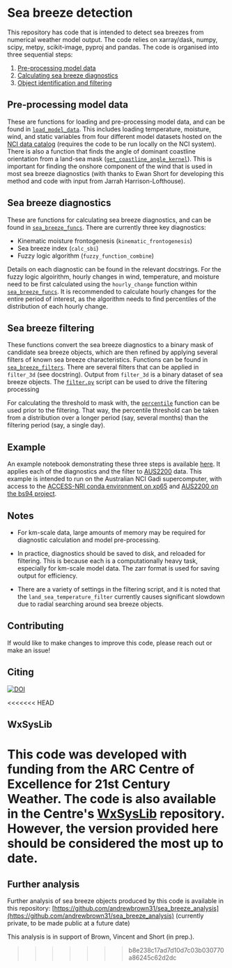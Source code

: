 # Sea breeze detection

This repository has code that is intended to detect sea breezes from numerical weather model output. The code relies on xarray/dask, numpy, scipy, metpy, scikit-image, pyproj and pandas. The code is organised into three sequential steps:

1) [Pre-processing model data](#pre-processing-model-data)
2) [Calculating sea breeze diagnostics](#sea-breeze-diagnostics)
3) [Object identification and filtering](#sea-breeze-filtering)

## Pre-processing model data

These are functions for loading and pre-processing model data, and can be found in [`load_model_data`](load_model_data.py). This includes loading temperature, moisture, wind, and static variables from four different model datasets hosted on the [NCI data catalog](https://geonetwork.nci.org.au/geonetwork/srv/eng/catalog.search#/home) (requires the code to be run locally on the NCI system). There is also a function that finds the angle of dominant coastline orientation from a land-sea mask ([`get_coastline_angle_kernel`](load_model_data.py#L639)). This is important for finding the onshore component of the wind that is used in most sea breeze diagnostics (with thanks to Ewan Short for developing this method and code with input from Jarrah Harrison-Lofthouse).

## Sea breeze diagnostics

These are functions for calculating sea breeze diagnostics, and can be found in [`sea_breeze_funcs`](sea_breeze_funcs.py). There are currently three key diagnostics:

* Kinematic moisture frontogenesis (`kinematic_frontogenesis`)
* Sea breeze index (`calc_sbi`)
* Fuzzy logic algorithm (`fuzzy_function_combine`)

Details on each diagnostic can be found in the relevant docstrings. For the fuzzy logic algoirithm, hourly changes in wind, temperature, and moisture need to be first calculated using the `hourly_change` function within [`sea_breeze_funcs`](sea_breeze_funcs.py). It is recommended to calculate hourly changes for the entire period of interest, as the algorithm needs to find percentiles of the distribution of each hourly change.

<!-- For processing the diagnostic functions, python scripts exist in each of the model directories (e.g. [`aus2200/aus2200_sbi.py`](https://github.com/andrewbrown31/sea_breeze_analysis/blob/main/aus2200/aus2200_sbi.py) calculates the sea breeze index from AUS2200) as well bash scripts that submit those python scripts to the PBS queue (e.g. [`aus2200/aus2200_sbi.sh`](https://github.com/andrewbrown31/sea_breeze_analysis/blob/main/aus2200/diagnostic_jobs/aus2200_sbi_smooth4_2016.sh)). Note that for km-scale data (such as AUS2200 or BARRA-C), large amounts of memory may be required. -->


## Sea breeze filtering

These functions convert the sea breeze diagnostics to a binary mask of candidate sea breeze objects, which are then refined by applying several filters of known sea breeze characteristics. Functions can be found in [`sea_breeze_filters`](sea_breeze_filters.py). There are several filters that can be applied in `filter_3d` (see docstring). Output from `filter_3d` is a binary dataset of sea breeze objects. The [`filter.py`](filter.py) script can be used to drive the filtering processing

<!-- as well bash scripts that submit those python scripts to the PBS queue (e.g. [`aus2200/filter.sh`](https://github.com/andrewbrown31/sea_breeze_analysis/blob/main/aus2200/filter_jobs/filter_smooth_s4.sh)). Again, for km-scale model data large amounts of memory may be required. There are a variety of settings in the filtering script, and it is noted that the `land_sea_temperature_filter` currently causes significant slowdown due to radial searching around sea breeze objects. -->

For calculating the threshold to mask with, the [`percentile`](sea_breeze_filters.py#L72) function can be used prior to the filtering. That way, the percentile threshold can be taken from a distribution over a longer period (say, several months) than the filtering period (say, a single day).

## Example 

An example notebook demonstrating these three steps is available [here](example_notebooks/aus2200_sea_breeze_identification.ipynb). It applies each of the diagnostics and the filter to [AUS2200](https://dx.doi.org/10.25914/w95d-q328) data. This example is intended to run on the Australian NCI Gadi supercomputer, with access to the [ACCESS-NRI conda environment on xp65](https://docs.access-hive.org.au/getting_started/environments/) and [AUS2200 on the bs94 project](https://dx.doi.org/10.25914/w95d-q328).

## Notes

* For km-scale data, large amounts of memory may be required for diagnostic calculation and model pre-processing.

* In practice, diagnostics should be saved to disk, and reloaded for filtering. This is because each is a computationally heavy task, especially for km-scale model data. The zarr format is used for saving output for efficiency.

* There are a variety of settings in the filtering script, and it is noted that the `land_sea_temperature_filter` currently causes significant slowdown due to radial searching around sea breeze objects.

## Contributing

If would like to make changes to improve this code, please reach out or make an issue!

## Citing
[![DOI](https://zenodo.org/badge/DOI/10.5281/zenodo.16938245.svg)](https://doi.org/10.5281/zenodo.16938245)

<<<<<<< HEAD
## WxSysLib
This code was developed with funding from the ARC Centre of Excellence for 21st Century Weather. The code is also available in the Centre's [WxSysLib](https://github.com/21centuryweather/WxSysLib/tree/main) repository. However, the version provided here should be considered the most up to date.
=======
## Further analysis
Further analysis of sea breeze objects produced by this code is available in this repository: [https://github.com/andrewbrown31/sea_breeze_analysis](https://github.com/andrewbrown31/sea_breeze_analysis) (currently private, to be made public at a future date)

This analysis is in support of Brown, Vincent and Short (in prep.).
>>>>>>> b8e238c17ad7d10d7c03b030770a86245c62d2dc
